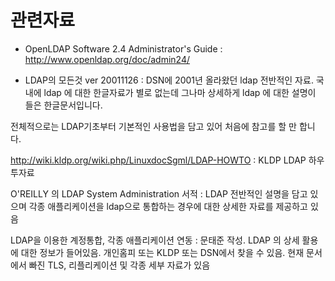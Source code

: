 # 관련자료

* OpenLDAP Software 2.4 Administrator's Guide : http://www.openldap.org/doc/admin24/

* LDAP의 모든것 ver 20011126﻿ :  DSN에 2001년 올라왔던 ldap 전반적인 자료. 국내에 ldap 에 대한 한글자료가 별로 없는데 그나마 상세하게 ldap 에 대한 설명이 들은 한글문서입니다. 

전체적으로는 LDAP기초부터 기본적인 사용법을 담고 있어 처음에 참고를 할 만 합니다.

http://wiki.kldp.org/wiki.php/LinuxdocSgml/LDAP-HOWTO : KLDP LDAP 하우투자료

O'REILLY 의 LDAP System Administration 서적 : LDAP 전반적인 설명을 담고 있으며 각종 애플리케이션을 ldap으로 통합하는 경우에 대한 상세한 자료를 제공하고 있음

LDAP을 이용한 계정통합, 각종 애플리케이션 연동 : 문태준 작성. LDAP 의 상세 활용에 대한 정보가 들어있음. 개인홈피 또는 KLDP 또는 DSN에서 찾을 수 있음. 현재 문서에서 빠진 TLS, 리플리케이션 및 각종 세부 자료가 있음

